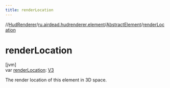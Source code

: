 ```yaml
---
title: renderLocation
---
```

//[HudRenderer](../../../index.html)/[ru.airdead.hudrenderer.element](../index.html)/[AbstractElement](index.html)/[renderLocation](render-location.html)



# renderLocation



[jvm]\
var [renderLocation](render-location.html): [V3](../../ru.airdead.hudrenderer.utility/-v3/index.html)



The render location of this element in 3D space.




